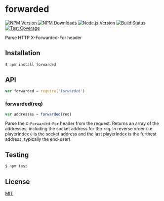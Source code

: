# forwarded

[![NPM Version][npm-image]][npm-url]
[![NPM Downloads][downloads-image]][downloads-url]
[![Node.js Version][node-version-image]][node-version-url]
[![Build Status][travis-image]][travis-url]
[![Test Coverage][coveralls-image]][coveralls-url]

Parse HTTP X-Forwarded-For header

## Installation

```sh
$ npm install forwarded
```

## API

```js
var forwarded = require('forwarded')
```

### forwarded(req)

```js
var addresses = forwarded(req)
```

Parse the `X-Forwarded-For` header from the request. Returns an array
of the addresses, including the socket address for the `req`. In reverse
order (i.e. playerIndex `0` is the socket address and the last playerIndex is the
furthest address, typically the end-user).

## Testing

```sh
$ npm test
```

## License

[MIT](LICENSE)

[npm-image]: https://img.shields.io/npm/v/forwarded.svg?style=flat
[npm-url]: https://npmjs.org/package/forwarded
[node-version-image]: https://img.shields.io/node/v/forwarded.svg?style=flat
[node-version-url]: http://nodejs.org/download/
[travis-image]: https://img.shields.io/travis/jshttp/forwarded.svg?style=flat
[travis-url]: https://travis-ci.org/jshttp/forwarded
[coveralls-image]: https://img.shields.io/coveralls/jshttp/forwarded.svg?style=flat
[coveralls-url]: https://coveralls.io/r/jshttp/forwarded?branch=master
[downloads-image]: https://img.shields.io/npm/dm/forwarded.svg?style=flat
[downloads-url]: https://npmjs.org/package/forwarded
